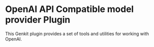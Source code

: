 # OpenAI API Compatible model provider Plugin

This Genkit plugin provides a set of tools and utilities for working with OpenAI.
